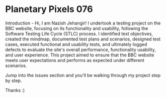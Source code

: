 # Planetary Pixels 076

Introduction -
Hi, I am Nazish Jehangir! I undertook a testing project on the BBC website, focusing on its functionality and usability, following the Software Testing Life Cycle (STLC) process. I identified test objectives, created the mindmap, documented test plans and scenarios, designed test cases, executed functional and usability tests, and ultimately logged defects to evaluate the site's overall performance, functionality usability, and user experience. This project aimed to ensure that the BBC website meets user expectations and performs as expected under different scenarios.

Jump into the issues section and you'll be walking through my project step by step.

Thanks :)
